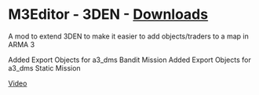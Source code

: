 # M3Editor - 3DEN - [Downloads](https://github.com/maca134/m3e_3den/releases)
A mod to extend 3DEN to make it easier to add objects/traders to a map in ARMA 3

Added Export Objects for a3_dms Bandit Mission
Added Export Objects for a3_dms Static Mission

[Video](https://www.youtube.com/watch?v=05p-bJgS1mY)